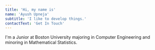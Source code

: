 ```yaml
---
title: 'Hi, my name is'
name: 'Ayush Upneja'
subtitle: 'I like to develop things.'
contactText: 'Get In Touch'
---
```


I'm a Junior at Boston University majoring in Computer Engineering and minoring in Mathematical Statistics.
